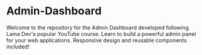 # Admin-Dashboard
Welcome to the repository for the Admin Dashboard developed following Lama Dev's popular YouTube course. Learn to build a powerful admin panel for your web applications. Responsive design and reusable components included!
